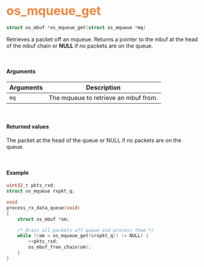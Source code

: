 ## <font color="#F2853F" style="font-size:24pt">os_mqueue_get</font>

```c
struct os_mbuf *os_mqueue_get(struct os_mqueue *mq)
```

Retrieves a packet off an mqueue. Returns a pointer to the mbuf at the head of the mbuf chain or **NULL** if no packets are on the queue.

<br>

#### Arguments

| Arguments | Description |
|-----------|-------------|
| `mq` | The mqueue to retrieve an mbuf from. |

<br>

#### Returned values

The packet at the head of the queue or NULL if no packets are on the queue.

<br>

#### Example

```c
uint32_t pkts_rxd;
struct os_mqueue rxpkt_q;

void
process_rx_data_queue(void)
{
    struct os_mbuf *om;

    /* Drain all packets off queue and process them */
    while ((om = os_mqueue_get(&rxpkt_q)) != NULL) {
        ++pkts_rxd;
        os_mbuf_free_chain(om);
    }
}
```
